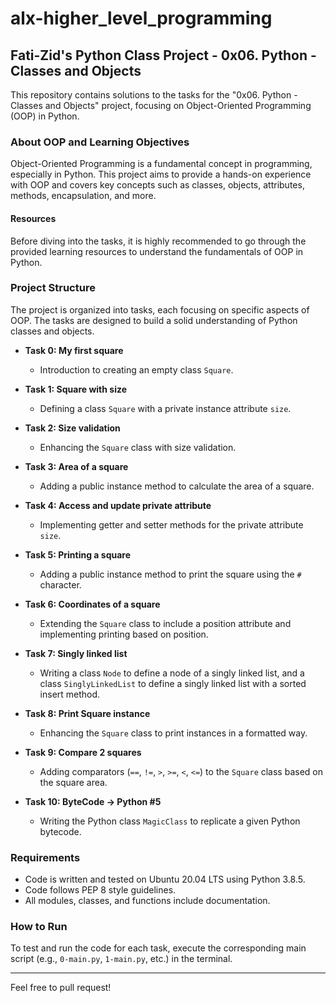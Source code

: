 # alx-higher_level_programming

## Fati-Zid's Python Class Project - 0x06. Python - Classes and Objects

This repository contains solutions to the tasks for the "0x06. Python - Classes and Objects" project, focusing on Object-Oriented Programming (OOP) in Python.

### About OOP and Learning Objectives

Object-Oriented Programming is a fundamental concept in programming, especially in Python. This project aims to provide a hands-on experience with OOP and covers key concepts such as classes, objects, attributes, methods, encapsulation, and more.

#### Resources

Before diving into the tasks, it is highly recommended to go through the provided learning resources to understand the fundamentals of OOP in Python.

### Project Structure

The project is organized into tasks, each focusing on specific aspects of OOP. The tasks are designed to build a solid understanding of Python classes and objects.

- **Task 0: My first square**
  - Introduction to creating an empty class `Square`.

- **Task 1: Square with size**
  - Defining a class `Square` with a private instance attribute `size`.

- **Task 2: Size validation**
  - Enhancing the `Square` class with size validation.

- **Task 3: Area of a square**
  - Adding a public instance method to calculate the area of a square.

- **Task 4: Access and update private attribute**
  - Implementing getter and setter methods for the private attribute `size`.

- **Task 5: Printing a square**
  - Adding a public instance method to print the square using the `#` character.

- **Task 6: Coordinates of a square**
  - Extending the `Square` class to include a position attribute and implementing printing based on position.

- **Task 7: Singly linked list**
  - Writing a class `Node` to define a node of a singly linked list, and a class `SinglyLinkedList` to define a singly linked list with a sorted insert method.

- **Task 8: Print Square instance**
  - Enhancing the `Square` class to print instances in a formatted way.

- **Task 9: Compare 2 squares**
  - Adding comparators (`==`, `!=`, `>`, `>=`, `<`, `<=`) to the `Square` class based on the square area.

- **Task 10: ByteCode -> Python #5**
  - Writing the Python class `MagicClass` to replicate a given Python bytecode.

### Requirements

- Code is written and tested on Ubuntu 20.04 LTS using Python 3.8.5.
- Code follows PEP 8 style guidelines.
- All modules, classes, and functions include documentation.

### How to Run

To test and run the code for each task, execute the corresponding main script (e.g., `0-main.py`, `1-main.py`, etc.) in the terminal.

---

Feel free to pull request!
